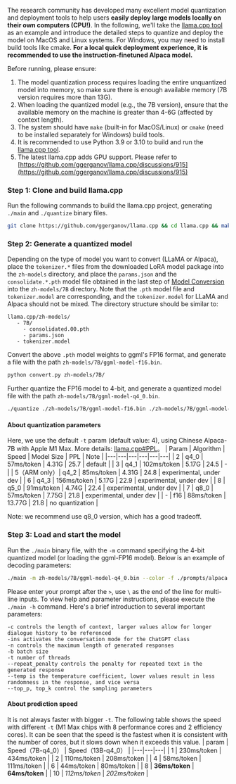 The research community has developed many excellent model quantization and deployment tools to help users **easily deploy large models locally on their own computers (CPU!)**. In the following, we'll take the [llama.cpp tool](https://github.com/ggerganov/llama.cpp) as an example and introduce the detailed steps to quantize and deploy the model on MacOS and Linux systems. For Windows, you may need to install build tools like cmake. **For a local quick deployment experience, it is recommended to use the instruction-finetuned Alpaca model.**

Before running, please ensure:

1. The model quantization process requires loading the entire unquantized model into memory, so make sure there is enough available memory (7B version requires more than 13G).
2. When loading the quantized model (e.g., the 7B version), ensure that the available memory on the machine is greater than 4-6G (affected by context length).
3. The system should have `make` (built-in for MacOS/Linux) or `cmake` (need to be installed separately for Windows) build tools.
4. It is recommended to use Python 3.9 or 3.10 to build and run the [llama.cpp tool](https://github.com/ggerganov/llama.cpp).
5. The latest llama.cpp adds GPU support. Please refer to [https://github.com/ggerganov/llama.cpp/discussions/915](https://github.com/ggerganov/llama.cpp/discussions/915)

### Step 1: Clone and build llama.cpp

Run the following commands to build the llama.cpp project, generating `./main` and `./quantize` binary files.

```bash
git clone https://github.com/ggerganov/llama.cpp && cd llama.cpp && make
```

### Step 2: Generate a quantized model

Depending on the type of model you want to convert (LLaMA or Alpaca), place the `tokenizer.*` files from the downloaded LoRA model package into the `zh-models` directory, and place the `params.json`  and the `consolidate.*.pth` model file obtained in the last step of [Model Conversion](https://github.com/ymcui/Chinese-LLaMA-Alpaca/wiki/Manual-Conversion) into the `zh-models/7B` directory. Note that the `.pth` model file and `tokenizer.model` are corresponding, and the `tokenizer.model` for LLaMA and Alpaca should not be mixed. The directory structure should be similar to:

```
llama.cpp/zh-models/
   - 7B/
     - consolidated.00.pth
     - params.json
   - tokenizer.model
```

Convert the above `.pth` model weights to ggml's FP16 format, and generate a file with the path `zh-models/7B/ggml-model-f16.bin`.

```bash
python convert.py zh-models/7B/
```

Further quantize the FP16 model to 4-bit, and generate a quantized model file with the path `zh-models/7B/ggml-model-q4_0.bin`.

```bash
./quantize ./zh-models/7B/ggml-model-f16.bin ./zh-models/7B/ggml-model-q4_0.bin 2
```

#### About quantization parameters
Here, we use the default `-t` param (default value: 4), using Chinese Alpaca-7B with Apple M1 Max. More details: [llama.cpp#PPL](https://github.com/ggerganov/llama.cpp#perplexity-measuring-model-quality)。
| Param | Algorithm | Speed | Model Size | PPL | Note |
|---|---|---|---|---|---|
| 2 | q4_0 | 57ms/token | 4.31G | 25.7 | default |
| 3 | q4_1 | 102ms/token | 5.17G | 24.5 | - |
| 5（ARM only）| q4_2 | 85ms/token | 4.31G | 24.8 |  experimental, under dev  |
| 6 | q4_3 | 156ms/token | 5.17G | 22.9 | experimental, under dev  |
| 8 | q5_0 | 91ms/token | 4.74G | 22.4 | experimental, under dev |
| 7 | q8_0 | 57ms/token | 7.75G | 21.8 | experimental, under dev |
| - | f16 | 88ms/token | 13.77G | 21.8 | no quantization |

Note: we recommend use q8_0 version, which has a good tradeoff.

### Step 3: Load and start the model

Run the `./main` binary file, with the `-m` command specifying the 4-bit quantized model (or loading the ggml-FP16 model). Below is an example of decoding parameters:

```bash
./main -m zh-models/7B/ggml-model-q4_0.bin --color -f ./prompts/alpaca.txt -ins -c 2048 --temp 0.2 -n 256 --repeat_penalty 1.3
```

Please enter your prompt after the `>`, use `\` as the end of the line for multi-line inputs. To view help and parameter instructions, please execute the `./main -h` command. Here's a brief introduction to several important parameters:

```
-c controls the length of context, larger values allow for longer dialogue history to be referenced
-ins activates the conversation mode for the ChatGPT class
-n controls the maximum length of generated responses
-b batch size
-t number of threads
--repeat_penalty controls the penalty for repeated text in the generated response
--temp is the temperature coefficient, lower values result in less randomness in the response, and vice versa
--top_p, top_k control the sampling parameters
```

#### About prediction speed
It is not always faster with bigger `-t`.
The following table shows the speed with different `-t` (M1 Max chips with 8 performance cores and 2 efficiency cores).
It can be seen that the speed is the fastest when it is consistent with the number of cores, but it slows down when it exceeds this value.
| param | Speed（7B-q4_0） | Speed（13B-q4_0） |
|---|---|---|
| 1 | 230ms/token | 434ms/token |
| 2 | 110ms/token | 208ms/token |
| 4 | 58ms/token | 111ms/token |
| 6 | 44ms/token | 80ms/token |
| 8 | **36ms/token** | **64ms/token** |
| 10 | *112ms/token* | *202ms/token* | 